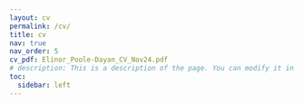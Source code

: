 ```yaml
---
layout: cv
permalink: /cv/
title: cv
nav: true
nav_order: 5
cv_pdf: Elinor_Poole-Dayan_CV_Nov24.pdf
# description: This is a description of the page. You can modify it in '_pages/cv.md'. You can also change or remove the top pdf download button.
toc:
  sidebar: left
---
```

